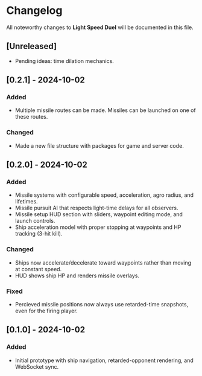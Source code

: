 # Changelog

All noteworthy changes to **Light Speed Duel** will be documented in this file.

## [Unreleased]
- Pending ideas: time dilation mechanics.

## [0.2.1] - 2024-10-02
### Added
- Multiple missile routes can be made. Missiles can be launched on one of these routes.

### Changed
- Made a new file structure with packages for game and server code.


## [0.2.0] - 2024-10-02
### Added
- Missile systems with configurable speed, acceleration, agro radius, and lifetimes.
- Missile pursuit AI that respects light-time delays for all observers.
- Missile setup HUD section with sliders, waypoint editing mode, and launch controls.
- Ship acceleration model with proper stopping at waypoints and HP tracking (3-hit kill).

### Changed
- Ships now accelerate/decelerate toward waypoints rather than moving at constant speed.
- HUD shows ship HP and renders missile overlays.

### Fixed
- Percieved missile positions now always use retarded-time snapshots, even for the firing player.

## [0.1.0] - 2024-10-02
### Added
- Initial prototype with ship navigation, retarded-opponent rendering, and WebSocket sync.

